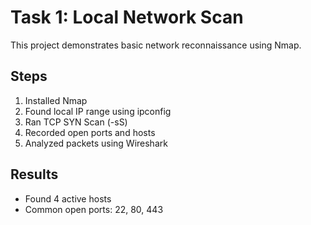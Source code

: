 # Task 1: Local Network Scan
This project demonstrates basic network reconnaissance using Nmap.

## Steps
1. Installed Nmap
2. Found local IP range using ipconfig
3. Ran TCP SYN Scan (-sS)
4. Recorded open ports and hosts
5. Analyzed packets using Wireshark

## Results
- Found 4 active hosts
- Common open ports: 22, 80, 443
